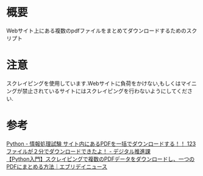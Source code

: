 # 概要
Webサイト上にある複数のpdfファイルをまとめてダウンロードするためのスクリプト

# 注意
スクレイピングを使用しています.Webサイトに負荷をかけない,もしくはマイニングが禁止されているサイトにはスクレイピングを行わないようにしてください.

# 参考
[Python - 情報処理試験 サイト内にあるPDFを一括でダウンロードする！！ 123ファイルが２分でダウンロードできたよ！ - デジタル推進課](https://degitalization.hatenablog.jp/entry/2020/08/02/193536)  
[【Python入門】スクレイピングで複数のPDFデータをダウンロードし、一つのPDFにまとめる方法｜エブリデイニュース](http://ken-hayashi.com/%E3%80%90python%E5%85%A5%E9%96%80%E3%80%91%E3%82%B9%E3%82%AF%E3%83%AC%E3%82%A4%E3%83%94%E3%83%B3%E3%82%B0%E3%81%A7%E8%A4%87%E6%95%B0%E3%81%AEpdf%E3%83%87%E3%83%BC%E3%82%BF%E3%82%92%E3%83%80%E3%82%A6)
